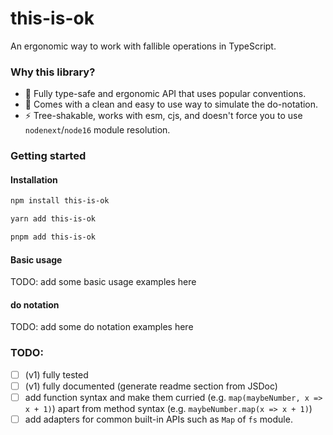 # this-is-ok

An ergonomic way to work with fallible operations in TypeScript.

### Why this library?

- 🤩 Fully type-safe and ergonomic API that uses popular conventions.
- 🥳 Comes with a clean and easy to use way to simulate the do-notation.
- ⚡️ Tree-shakable, works with esm, cjs, and doesn't force you to use `nodenext`/`node16` module resolution.

### Getting started

#### Installation

```bash
npm install this-is-ok

yarn add this-is-ok

pnpm add this-is-ok

```

#### Basic usage

TODO: add some basic usage examples here

#### do notation

TODO: add some do notation examples here

### TODO:

- [ ] (v1) fully tested
- [ ] (v1) fully documented (generate readme section from JSDoc)
- [ ] add function syntax and make them curried (e.g. `map(maybeNumber, x => x + 1)`) apart from method syntax (e.g. `maybeNumber.map(x => x + 1)`)
- [ ] add adapters for common built-in APIs such as `Map` of `fs` module.
